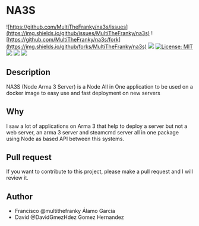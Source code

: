 # NA3S

![https://github.com/MultiTheFranky/na3s/issues](https://img.shields.io/github/issues/MultiTheFranky/na3s) ![https://github.com/MultiTheFranky/na3s/fork](https://img.shields.io/github/forks/MultiTheFranky/na3s) ![](https://img.shields.io/github/stars/MultiTheFranky/na3s) [![License: MIT](https://img.shields.io/badge/License-MIT-yellow.svg)](https://opensource.org/licenses/MIT)
![](https://github.com/multithefranky/na3s/actions/workflows/docker-image.yml/badge.svg) ![](https://github.com/multithefranky/na3s/actions/workflows/docker-github.yml/badge.svg)
![](https://img.shields.io/docker/pulls/multithefranky/na3s.svg?style=flat-square)

## Description

NA3S (Node Arma 3 Server) is a Node All in One application to be used on a docker image to easy use and fast deployment on new servers

## Why

I saw a lot of applications on Arma 3 that help to deploy a server but not a web server, an arma 3 server and steamcmd server all in one package using Node as based API between this systems.

## Pull request

If you want to contribute to this project, please make a pull request and I will review it.

## Author

- Francisco @multithefranky Álamo García
- David @DavidGmezHdez Gomez Hernandez
